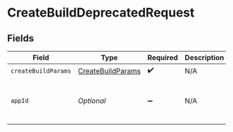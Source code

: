 # CreateBuildDeprecatedRequest


## Fields

| Field                                                         | Type                                                          | Required                                                      | Description                                                   | Example                                                       |
| ------------------------------------------------------------- | ------------------------------------------------------------- | ------------------------------------------------------------- | ------------------------------------------------------------- | ------------------------------------------------------------- |
| `createBuildParams`                                           | [CreateBuildParams](../../models/shared/CreateBuildParams.md) | :heavy_check_mark:                                            | N/A                                                           |                                                               |
| `appId`                                                       | *Optional<String>*                                            | :heavy_minus_sign:                                            | N/A                                                           | app-af469a92-5b45-4565-b3c4-b79878de67d2                      |